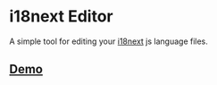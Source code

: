 # i18next Editor

A simple tool for editing your [i18next](http://www.i18next.com/) js language files.

## [Demo](https://cdn.rawgit.com/ml1nk/i18next-editor/master/index.html)
